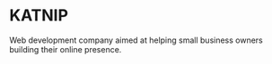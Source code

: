 # KATNIP
Web development company aimed at helping small business owners building their online presence.
